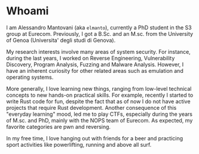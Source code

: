 # Whoami

I am Alessandro Mantovani (aka `elmanto`), currently a PhD student in the S3 group at Eurecom. Previously, I got a B.Sc. and an M.sc. from the University of Genoa (Universita' degli studi di Genova).

My research interests involve many areas of system security. For instance, during the last years, I worked on Reverse Engineering, Vulnerability Discovery, Program Analysis, Fuzzing and Malware Analysis. However, I have an inherent curiosity for other related areas such as emulation and operating systems.

More generally, I love learning new things, ranging from low-level technical concepts to new hands-on practical skills. For example, recently I started to write Rust code for fun, despite the fact that as of now I do not have active projects that require Rust development.
Another consequence of this "everyday learning" mood, led me to play CTFs, especially during the years of M.sc. and PhD, mainly with the NOPS team of Eurecom. As expected, my favorite categories are pwn and reversing.

In my free time, I love hanging out with friends for a beer and practicing sport activities like powerlifting, running and above all surf.
